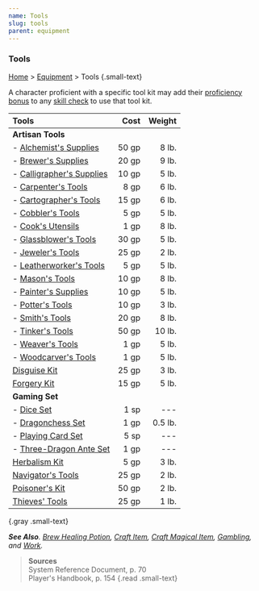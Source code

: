 ```yaml
---
name: Tools
slug: tools
parent: equipment
---
```

### Tools
[Home](dm-operations-center) > [Equipment](equipment-menu) > Tools {.small-text}

A character proficient with a specific tool kit may add their [proficiency bonus](proficiency-bonus) to any [skill check](ability-checks) to use that tool kit. 

| Tools                                                     |   Cost   |       Weight |
| :-------------------------------------------------------- | -------: | -----------: |
| **Artisan Tools**                                                                 |||
| - [Alchemist's Supplies](/item/alchemists-supplies)       |    50 gp |        8 lb. |
| - [Brewer's Supplies](/item/brewers-supplies)             |    20 gp |        9 lb. |
| - [Calligrapher's Supplies](/item/calligraphers-supplies) |    10 gp |        5 lb. |
| - [Carpenter's Tools](/item/carpenters-tools)             |     8 gp |        6 lb. |
| - [Cartographer's Tools](/item/cartographers-tools)       |    15 gp |        6 lb. |
| - [Cobbler's Tools](/item/cobblers-tools)                 |     5 gp |        5 lb. |
| - [Cook's Utensils](/item/cooks-utensils)                 |     1 gp |        8 lb. |
| - [Glassblower's Tools](/item/glassblowers-tools)         |    30 gp |        5 lb. |
| - [Jeweler's Tools](/item/jewelers-tools)                 |    25 gp |        2 lb. |
| - [Leatherworker's Tools](/item/leatherworkers-tools)     |     5 gp |        5 lb. |
| - [Mason's Tools](/item/masons-tools)                     |    10 gp |        8 lb. |
| - [Painter's Supplies](/item/painters-supplies)           |    10 gp |        5 lb. |
| - [Potter's Tools](/item/potters-tools)                   |    10 gp |        3 lb. |
| - [Smith's Tools](/item/smiths-tools)                     |    20 gp |        8 lb. |
| - [Tinker's Tools](/item/tinkers-tools)                   |    50 gp |       10 lb. |
| - [Weaver's Tools](/item/weavers-tools)                   |     1 gp |        5 lb. |
| - [Woodcarver's Tools](/item/woodcarvers-tools)           |     1 gp |        5 lb. |
| [Disguise Kit](/item/disguise-kit)                        |    25 gp |        3 lb. |
| [Forgery Kit](/item/forgery-kit)                          |    15 gp |        5 lb. |
| **Gaming Set**                                                                    |||
| - [Dice Set](/item/dice-set)                              |     1 sp |         ---  |
| - [Dragonchess Set](/item/dragonchess-set)                |     1 gp |      0.5 lb. |
| - [Playing Card Set](/item/playing-card-set)              |     5 sp |         ---  |
| - [Three-Dragon Ante Set](/item/three-dragon-ante-set)    |     1 gp |         ---  |
| [Herbalism Kit](/item/herbalism-kit)                      |     5 gp |        3 lb. |
| [Navigator's Tools](/item/navigators-tools)               |    25 gp |        2 lb. |
| [Poisoner's Kit](/item/poisoners-kit)                     |    50 gp |        2 lb. |
| [Thieves' Tools](/item/thieves-tools)                     |    25 gp |        1 lb. |
{.gray .small-text}

***See Also**. [Brew Healing Potion](brew-healing-potion), [Craft Item](craft-item), [Craft Magical Item](craft-magical-item), [Gambling](gambling), and [Work](work).*

> **Sources** <br/>
> System Reference Document, p. 70<br/>
> Player's Handbook, p. 154
{.read .small-text}